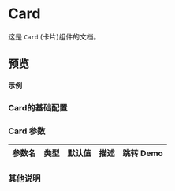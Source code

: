 # Card

这是 `Card` (卡片)组件的文档。
## 预览
<preview path="../../demos/card/card.vue" title="基本使用" description=" "></preview>
#### 示例

### Card的基础配置

### Card 参数

| 参数名      | 类型                       | 默认值 | 描述                                                                                | 跳转 Demo                                 |
| :---------- | :------------------------- | :----- | :---------------------------------------------------------------------------------- | :---------------------------------------- |
                                           

### 其他说明
